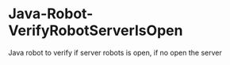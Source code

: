 # Java-Robot-VerifyRobotServerIsOpen
Java robot to verify if server robots is open, if no open the server
